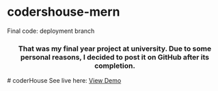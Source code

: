 # codershouse-mern

Final code: deployment branch
<h3 align="center">That was my final year project at university. Due to some personal reasons, I decided to post it on GitHub after its completion.</h3>
# coderHouse
See live here: <a href="https://ultralord.me/">View Demo</a>

